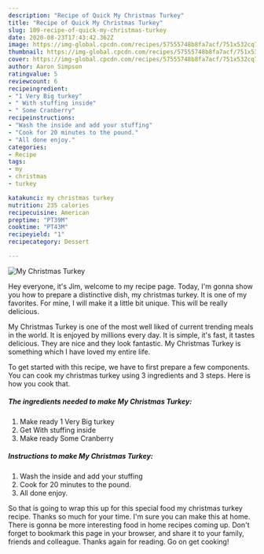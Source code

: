 ```yaml
---
description: "Recipe of Quick My Christmas Turkey"
title: "Recipe of Quick My Christmas Turkey"
slug: 109-recipe-of-quick-my-christmas-turkey
date: 2020-08-23T17:43:42.362Z
image: https://img-global.cpcdn.com/recipes/57555748b8fa7acf/751x532cq70/my-christmas-turkey-recipe-main-photo.jpg
thumbnail: https://img-global.cpcdn.com/recipes/57555748b8fa7acf/751x532cq70/my-christmas-turkey-recipe-main-photo.jpg
cover: https://img-global.cpcdn.com/recipes/57555748b8fa7acf/751x532cq70/my-christmas-turkey-recipe-main-photo.jpg
author: Aaron Simpson
ratingvalue: 5
reviewcount: 6
recipeingredient:
- "1 Very Big turkey"
- " With stuffing inside"
- " Some Cranberry"
recipeinstructions:
- "Wash the inside and add your stuffing"
- "Cook for 20 minutes to the pound."
- "All done enjoy."
categories:
- Recipe
tags:
- my
- christmas
- turkey

katakunci: my christmas turkey 
nutrition: 235 calories
recipecuisine: American
preptime: "PT39M"
cooktime: "PT43M"
recipeyield: "1"
recipecategory: Dessert

---
```



![My Christmas Turkey](https://img-global.cpcdn.com/recipes/57555748b8fa7acf/751x532cq70/my-christmas-turkey-recipe-main-photo.jpg)

Hey everyone, it's Jim, welcome to my recipe page. Today, I'm gonna show you how to prepare a distinctive dish, my christmas turkey. It is one of my favorites. For mine, I will make it a little bit unique. This will be really delicious.



My Christmas Turkey is one of the most well liked of current trending meals in the world. It is enjoyed by millions every day. It is simple, it's fast, it tastes delicious. They are nice and they look fantastic. My Christmas Turkey is something which I have loved my entire life.


To get started with this recipe, we have to first prepare a few components. You can cook my christmas turkey using 3 ingredients and 3 steps. Here is how you cook that.

<!--inarticleads1-->

##### The ingredients needed to make My Christmas Turkey:

1. Make ready 1 Very Big turkey
1. Get  With stuffing inside
1. Make ready  Some Cranberry




<!--inarticleads2-->

##### Instructions to make My Christmas Turkey:

1. Wash the inside and add your stuffing
1. Cook for 20 minutes to the pound.
1. All done enjoy.




So that is going to wrap this up for this special food my christmas turkey recipe. Thanks so much for your time. I'm sure you can make this at home. There is gonna be more interesting food in home recipes coming up. Don't forget to bookmark this page in your browser, and share it to your family, friends and colleague. Thanks again for reading. Go on get cooking!
